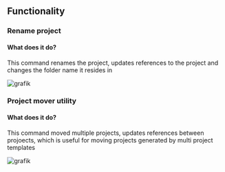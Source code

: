 ## Functionality

### Rename project

#### What does it do?
This command renames the project, updates references to the project and changes the folder name it resides in

![grafik](https://user-images.githubusercontent.com/5545184/65626144-593d7380-dfcd-11e9-82ed-3b1018bdb201.png)


### Project mover utility

#### What does it do?
This command moved multiple projects, updates references between projoects, which is useful for moving projects generated by multi project templates

![grafik](https://user-images.githubusercontent.com/5545184/65626518-d832ac00-dfcd-11e9-8718-ba5ca6e2a010.png)


